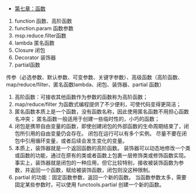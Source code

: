 

- [第七章：函数](http://python3-cookbook.readthedocs.io/zh_CN/latest/chapters/p07_functions.html)

1. function 函数、高阶函数
2. function.param  函数参数
3. msp.reduce.filter函数
4. lambda 匿名函数
5. Closure 闭包
6. Decorator 装饰器
7. partial函数

传参（必选参数、默认参数、可变参数、关键字参数）、高级函数（高阶函数、map/reduce/filter、匿名函数lambda、闭包、装饰器、partial 函数）
   1) 高阶函数：可接收其他函数作为参数的函数称为高阶函数；
   2) map/reduce/filter 为函数式编程提供了不少便利，可使代码变得更简洁；
   3) 匿名函数本质上是一个函数，没有函数名称，因此使用匿名函数不用担心函数名冲突； 匿名函数一般适用于创建一些临时性的，小巧的函数；
   4) 闭包是携带自由变量的函数，即使创建闭包的外部函数的生命周期结束了，闭包所引用的自由变量仍会存在。
      闭包在运行可以有多个实例。
      尽量不要在闭包中引用循环变量，或者后续会发生变化的变量。
   5) 本质上，装饰器就是一个返回函数的高阶函数。
      装饰器可以动态地修改一个类或函数的功能，通过在原有的类或者函数上包裹一层修饰类或修饰函数实现。
      事实上，装饰器就是闭包的一种应用，但它比较特别，接收被装饰函数为参数，并返回一个函数，赋给被装饰函数，闭包则没这种限制。
   6) partial 的功能：固定函数参数，返回一个新的函数。
      当函数参数太多，需要固定某些参数时，可以使用 functools.partial 创建一个新的函数。